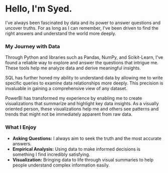 # Hello, I'm Syed.

I've always been fascinated by data and its power to answer questions and uncover truths. For as long as I can remember, I've been driven to find the right answers and understand the world more deeply. 

### My Journey with Data

Through Python and libraries such as Pandas, NumPy, and Scikit-Learn, I've found a reliable way to explore and answer the questions that intrigue me. These tools help me analyze data and derive meaningful insights. 

SQL has further honed my ability to understand data by allowing me to write specific queries to examine data relationships more deeply. This precision is invaluable in gaining a comprehensive view of any dataset.

PowerBI has transformed my experience by enabling me to create visualizations that summarize and highlight key data insights. As a visually oriented person, these visualizations help me and others see patterns and trends that might not be immediately apparent from raw data.

### What I Enjoy

- **Asking Questions:** I always aim to seek the truth and the most accurate answers.
- **Empirical Analysis:** Using data to make informed decisions is something I find incredibly satisfying.
- **Visualization:** Bringing data to life through visual summaries to help people understand complex information easily.
